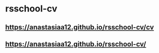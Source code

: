 # rsschool-cv

## https://anastasiaa12.github.io/rsschool-cv/cv
## https://anastasiaa12.github.io/rsschool-cv/
